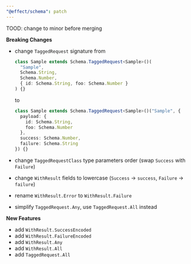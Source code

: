 ```yaml
---
"@effect/schema": patch
---
```


TOOD: change to minor before merging

**Breaking Changes**

- change `TaggedRequest` signature from

  ```ts
  class Sample extends Schema.TaggedRequest<Sample>()(
    "Sample",
    Schema.String,
    Schema.Number,
    { id: Schema.String, foo: Schema.Number }
  ) {}
  ```

  to

  ```ts
  class Sample extends Schema.TaggedRequest<Sample>()("Sample", {
    payload: {
      id: Schema.String,
      foo: Schema.Number
    },
    success: Schema.Number,
    failure: Schema.String
  }) {}
  ```

- change `TaggedRequestClass` type parameters order (swap `Success` with `Failure`)
- change `WithResult` fields to lowercase (`Success` -> `success`, `Failure` -> `failure`)
- rename `WithResult.Error` to `WithResult.Failure`
- simplify `TaggedRequest.Any`, use `TaggedRequest.All` instead

**New Features**

- add `WithResult.SuccessEncoded`
- add `WithResult.FailureEncoded`
- add `WithResult.Any`
- add `WithResult.All`
- add `TaggedRequest.All`
